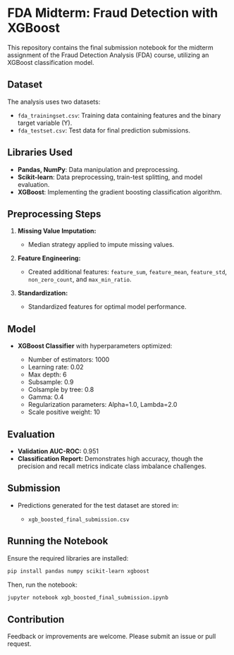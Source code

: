 # FDA Midterm: Fraud Detection with XGBoost

This repository contains the final submission notebook for the midterm assignment of the Fraud Detection Analysis (FDA) course, utilizing an XGBoost classification model.

## Dataset

The analysis uses two datasets:

* `fda_trainingset.csv`: Training data containing features and the binary target variable (Y).
* `fda_testset.csv`: Test data for final prediction submissions.

## Libraries Used

* **Pandas, NumPy**: Data manipulation and preprocessing.
* **Scikit-learn**: Data preprocessing, train-test splitting, and model evaluation.
* **XGBoost**: Implementing the gradient boosting classification algorithm.

## Preprocessing Steps

1. **Missing Value Imputation:**

   * Median strategy applied to impute missing values.

2. **Feature Engineering:**

   * Created additional features: `feature_sum`, `feature_mean`, `feature_std`, `non_zero_count`, and `max_min_ratio`.

3. **Standardization:**

   * Standardized features for optimal model performance.

## Model

* **XGBoost Classifier** with hyperparameters optimized:

  * Number of estimators: 1000
  * Learning rate: 0.02
  * Max depth: 6
  * Subsample: 0.9
  * Colsample by tree: 0.8
  * Gamma: 0.4
  * Regularization parameters: Alpha=1.0, Lambda=2.0
  * Scale positive weight: 10

## Evaluation

* **Validation AUC-ROC:** 0.951
* **Classification Report:** Demonstrates high accuracy, though the precision and recall metrics indicate class imbalance challenges.

## Submission

* Predictions generated for the test dataset are stored in:

  * `xgb_boosted_final_submission.csv`

## Running the Notebook

Ensure the required libraries are installed:

```bash
pip install pandas numpy scikit-learn xgboost
```

Then, run the notebook:

```bash
jupyter notebook xgb_boosted_final_submission.ipynb
```

## Contribution

Feedback or improvements are welcome. Please submit an issue or pull request.
